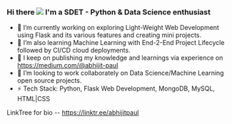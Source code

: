 ### Hi there ![](https://user-images.githubusercontent.com/18350557/176309783-0785949b-9127-417c-8b55-ab5a4333674e.gif) I'm a SDET - Python & Data Science enthusiast

- 🔭 I’m currently working on exploring Light-Weight Web Development using Flask and its various features and creating mini projects.
- 🌱 I’m also learning Machine Learning with End-2-End Project Lifecycle followed by CI/CD cloud deployments.
- 🌱 I keep on publishing my knowledge and learnings via experience on https://medium.com/@abhijit-paul
- 👯 I’m looking to work collaborately on Data Science/Machine Learning open source projects.
- ⚡ Tech Stack: Python, Flask Web Development, MongoDB, MySQL, HTML|CSS

LinkTree for bio -- https://linktr.ee/abhijitpaul


<!--
**abhijitpaul0212/abhijitpaul0212** is a ✨ _special_ ✨ repository because its `README.md` (this file) appears on your GitHub profile.

Here are some ideas to get you started:

- 🔭 I’m currently working on ...
- 🌱 I’m currently learning ...
- 👯 I’m looking to collaborate on ...
- 🤔 I’m looking for help with ...
- 💬 Ask me about ...
- 📫 How to reach me: ...
- 😄 Pronouns: ...
- ⚡ Fun fact: ...
-->
